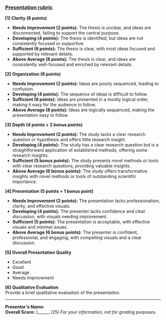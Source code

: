 ### [Presentation rubric](https://aselshall.github.io/rm/hw/presentation-rubric)

**[1] Clarity (8 points)**  
- **Needs Improvement (2 points):** The thesis is unclear, and ideas are disconnected, failing to support the central purpose.
- **Developing (4 points):** The thesis is identified, but ideas are not consistently focused or supportive.
- **Sufficient (6 points):** The thesis is clear, with most ideas focused and supported by relevant details.
- **Above Average (8 points):** The thesis is clear, and ideas are consistently well-focused and enriched by relevant details.

**[2] Organization (8 points)**  
- **Needs Improvement (2 points):** Ideas are poorly sequenced, leading to confusion.
- **Developing (4 points):** The sequence of ideas is difficult to follow.
- **Sufficient (6 points):** Ideas are presented in a mostly logical order, making it easy for the audience to follow.
- **Above Average (8 points):** Ideas are logically sequenced, making the presentation easy to follow.

**[3] Depth (4 points + 2 bonus points)**  
- **Needs Improvement (2 points):** The study lacks a clear research question or hypothesis and offers little research insight.
- **Developing (4 points):** The study has a clear research question but is a straightforward application of established methods, offering some research insights.
- **Sufficient (5 bonus points):** The study presents novel methods or tools with clear research questions, providing valuable insights.
- **Above Average (6 bonus points):** The study offers transformative insights with novel methods or tools of outstanding scientific importance.

**[4] Presentation (5 points + 1 bonus point)**  
- **Needs Improvement (2 points):** The presentation lacks professionalism, clarity, and effective visuals.
- **Developing (4 points):** The presenter lacks confidence and clear discussion, with visuals needing improvement.
- **Sufficient (5 points):** The presentation is acceptable, with effective visuals and minimal issues.
- **Above Average (6 bonus points):** The presenter is confident, professional, and engaging, with compelling visuals and a clear discussion.

**[5] Overall Presentation Quality**  
- Excellent  
- Good  
- Average  
- Needs Improvement  

**[6] Qualitative Evaluation**  
Provide a brief qualitative evaluation of the presentation.

---
**Presenter's Name:**  
**Overall Score:** (______ /25) *For your information, not for grading purposes.*
